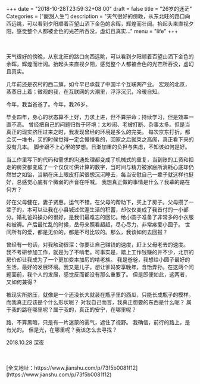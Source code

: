 +++
date = "2018-10-28T23:59:32+08:00"
draft = false
title = "26岁的迷茫"
Categories = ["酸甜人生"]
description = "天气很好的傍晚，从东北旺的路口向西远眺，可以看到夕阳顺着百望山洒下金色的余晖，辉煌而壮阔。抬起头来直视夕阳，感觉整个人都被金色的光芒所吞没，虚幻且真实..."
menu = "life"
+++

<br/>
<br/>
天气很好的傍晚，从东北旺的路口向西远眺，可以看到夕阳顺着百望山洒下金色的余晖，辉煌而壮阔。抬起头来直视夕阳，感觉整个人都被金色的光芒所吞没，虚幻且真实。

几年前还是农村的西二旗，如今早已承载了中国半个互联网产业。
宏观的北京，蒸蒸日上着；微观的我，在互联网的大潮里，浮浮沉沉，冷暖自知。

今年，我当爸爸了。今年，我26岁。

毕业四年，身心的状态算不上好，力求上进，但不算拼命；持续学习，但是效率一直不高。
曾经把自己的问题归咎于环境：太吵闹、老被打断、杂事太多。但是当真正的现实挤压过来之时，我发现曾经的环境是多么的完美。
每次京东打折，都会买一堆书，买的时候觉得一定会慢慢看的，回家之后就束之高阁，真正看下来的没有几本。
脚步跟不上心里的梦想。日渐加重的负担与焦虑，不知该如何是好。

当工作里写下的代码和需求的沟通处理都变成了机械式的重复，当到账的工资和扣走的房贷都变成了一个仅仅可供计算的数字，当时间与精力被家庭所消耗心底却仍然甘之如饴，当躺在床上眼皮打架很想沉沉睡去，每当安慰自己一辈子就这样也挺好，总感觉心底有个微弱的声音在呼喊。
我想真正做的事情是什么？我辈的路在何方？

好在父母健在，妻子贤惠。运气不错，在父母的帮助下，买上了房子。父母攒了一辈子的，本可以让我在小县城过优渥生活的积蓄，却仅仅变成了我首付的一小部分。婚礼爸妈操办的很好，是我们最难忘的回忆。给小圆子准备了非常多的小衣服和被褥。产后最忙乱的时候，岳母来照看超超，尽心尽力，非常疼爱小圆子。
世间所有的爱，都是无价的，都是不可比较的。那么，我该如何去回报？

曾经有一句话，对我触动很深：你要让自己赚钱的速度，赶上父母老去的速度。
我不考研参加工作，就是为了不啃老。可事实是，踏上工作钱赚的并不少，北京的房价却让我成为了一个更加变本加厉的啃老族。
我是爸爸，我想给小圆子最好的生活，最好的发展环境。我又是儿子，想让爹妈安享晚年，含饴弄孙。在这两个问题面前，我个人的发展，感觉反而都没有那么重要了。
但是即便如此，这两者，又如何兼得？

被现实所挤压，就像是一个还没长大就装在瓶子里的西瓜，只能长成瓶子的模样。
而我真正应该是个什么形状呢？
对我自己而言，我真正想要的东西是什么呢？
属于我的路在哪里呢？属于我的，真正的安宁，在哪里呢？

路，不算黑暗，只是有一片迷蒙的雾气，遮住了视野。
我确信，前行的路上，是有光的。
但是光，在哪里呢？我该怎么去寻找？

2018.10.28 深夜

<br/>
<br/>
[全文地址：https://www.jianshu.com/p/73f5b0081f12](https://www.jianshu.com/p/73f5b0081f12)
